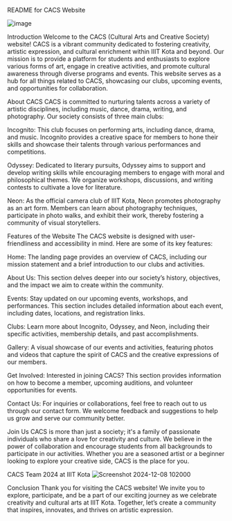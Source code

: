 README for CACS Website

![image](https://github.com/user-attachments/assets/d2c300d3-ef64-44c0-8ce2-bad53388f562)


Introduction
Welcome to the CACS (Cultural Arts and Creative Society) website! CACS is a vibrant community dedicated to fostering creativity, artistic expression, and cultural enrichment within IIIT Kota and beyond. Our mission is to provide a platform for students and enthusiasts to explore various forms of art, engage in creative activities, and promote cultural awareness through diverse programs and events. This website serves as a hub for all things related to CACS, showcasing our clubs, upcoming events, and opportunities for collaboration.

About CACS
CACS is committed to nurturing talents across a variety of artistic disciplines, including music, dance, drama, writing, and photography. Our society consists of three main clubs:

Incognito: This club focuses on performing arts, including dance, drama, and music. Incognito provides a creative space for members to hone their skills and showcase their talents through various performances and competitions.

Odyssey: Dedicated to literary pursuits, Odyssey aims to support and develop writing skills while encouraging members to engage with moral and philosophical themes. We organize workshops, discussions, and writing contests to cultivate a love for literature.

Neon: As the official camera club of IIIT Kota, Neon promotes photography as an art form. Members can learn about photography techniques, participate in photo walks, and exhibit their work, thereby fostering a community of visual storytellers.

Features of the Website
The CACS website is designed with user-friendliness and accessibility in mind. Here are some of its key features:

Home: The landing page provides an overview of CACS, including our mission statement and a brief introduction to our clubs and activities.

About Us: This section delves deeper into our society’s history, objectives, and the impact we aim to create within the community.

Events: Stay updated on our upcoming events, workshops, and performances. This section includes detailed information about each event, including dates, locations, and registration links.

Clubs: Learn more about Incognito, Odyssey, and Neon, including their specific activities, membership details, and past accomplishments.

Gallery: A visual showcase of our events and activities, featuring photos and videos that capture the spirit of CACS and the creative expressions of our members.

Get Involved: Interested in joining CACS? This section provides information on how to become a member, upcoming auditions, and volunteer opportunities for events.

Contact Us: For inquiries or collaborations, feel free to reach out to us through our contact form. We welcome feedback and suggestions to help us grow and serve our community better.

Join Us
CACS is more than just a society; it's a family of passionate individuals who share a love for creativity and culture. We believe in the power of collaboration and encourage students from all backgrounds to participate in our activities. Whether you are a seasoned artist or a beginner looking to explore your creative side, CACS is the place for you.

CACS Team 2024 at IIIT Kota
![Screenshot 2024-12-08 102000](https://github.com/user-attachments/assets/2185518f-5a3d-445f-b8e7-1223cc1a0950)


Conclusion
Thank you for visiting the CACS website! We invite you to explore, participate, and be a part of our exciting journey as we celebrate creativity and cultural arts at IIIT Kota. Together, let’s create a community that inspires, innovates, and thrives on artistic expression.
